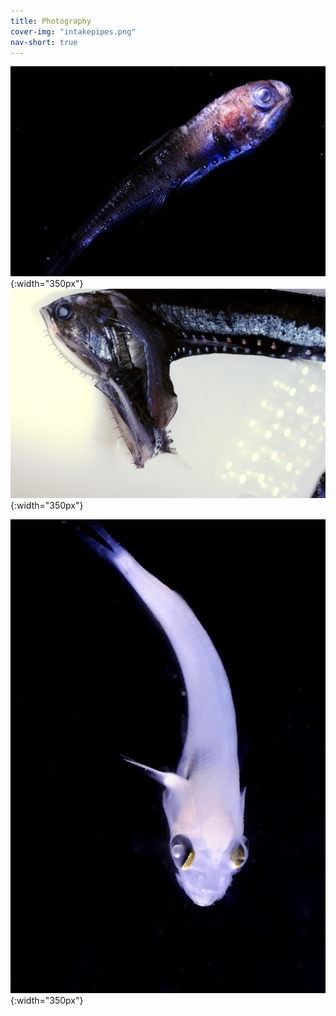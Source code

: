 ```yaml
---
title: Photography
cover-img: "intakepipes.png"
nav-short: true
---
```


![fish](photography_page/DSC_2477.jpg){:width="350px"}
![chompy](photography_page/DSC_2372.jpg){:width="350px"}


![whitefish](photography_page/DSC_2849.jpg){:width="350px"}
